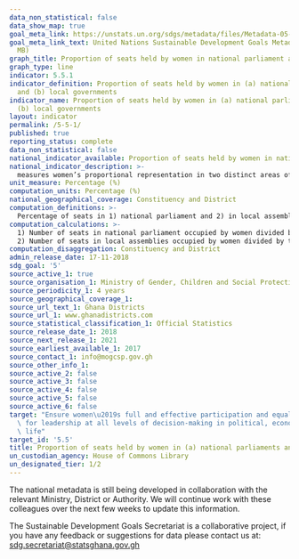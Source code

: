 ```yaml
---
data_non_statistical: false
data_show_map: true
goal_meta_link: https://unstats.un.org/sdgs/metadata/files/Metadata-05-05-01.pdf
goal_meta_link_text: United Nations Sustainable Development Goals Metadata (PDF 4.0
  MB)
graph_title: Proportion of seats held by women in national parliament and local governments
graph_type: line
indicator: 5.5.1
indicator_definition: Proportion of seats held by women in (a) national parliaments
  and (b) local governments
indicator_name: Proportion of seats held by women in (a) national parliaments and
  (b) local governments
layout: indicator
permalink: /5-5-1/
published: true
reporting_status: complete
data_non_statistical: false
national_indicator_available: Proportion of seats held by women in national parliaments and local governments
national_indicator_description: >-
  measures women’s proportional representation in two distinct areas of government: 1) national parliaments and 2) local government
unit_measure: Percentage (%)
computation_units: Percentage (%)
national_geographical_coverage: Constituency and District
computation_definitions: >-
  Percentage of seats in 1) national parliament and 2) in local assemblies occupied by women
computation_calculations: >-
  1) Number of seats in national parliament occupied by women divided by the total number of seats in national parliament and multiplied by 100
  2) Number of seats in local assemblies occupied by women divided by the total number of seats in local assemblies and multiplied by 100
computation_disaggregation: Constituency and District
admin_release_date: 17-11-2018
sdg_goal: '5'
source_active_1: true
source_organisation_1: Ministry of Gender, Children and Social Protection
source_periodicity_1: 4 years 
source_geographical_coverage_1: 
source_url_text_1: Ghana Districts 
source_url_1: www.ghanadistricts.com
source_statistical_classification_1: Official Statistics
source_release_date_1: 2018
source_next_release_1: 2021
source_earliest_available_1: 2017
source_contact_1: info@mogcsp.gov.gh
source_other_info_1:
source_active_2: false
source_active_3: false
source_active_4: false
source_active_5: false
source_active_6: false
target: "Ensure women\u2019s full and effective participation and equal opportunities\
  \ for leadership at all levels of decision-making in political, economic and public\
  \ life"
target_id: '5.5'
title: Proportion of seats held by women in (a) national parliaments and (b) local governments
un_custodian_agency: House of Commons Library
un_designated_tier: 1/2
---
```

The national metadata is still being developed in collaboration with the relevant Ministry, District or Authority.  We will continue work with these colleagues over the next few weeks to update this information.

The Sustainable Development Goals Secretariat is a collaborative project, if you have any feedback or suggestions for data please contact us at: sdg.secretariat@statsghana.gov.gh
